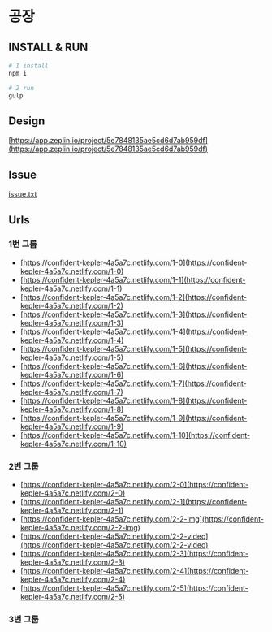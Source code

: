 # 공장

## INSTALL & RUN
```bash
# 1 install
npm i

# 2 run
gulp
```

## Design
[https://app.zeplin.io/project/5e7848135ae5cd6d7ab959df](https://app.zeplin.io/project/5e7848135ae5cd6d7ab959df)

## Issue
[issue.txt](https://github.com/jimlee91/gongjang/blob/master/issue.txt)

## Urls

### 1번 그룹
- [https://confident-kepler-4a5a7c.netlify.com/1-0](https://confident-kepler-4a5a7c.netlify.com/1-0)
- [https://confident-kepler-4a5a7c.netlify.com/1-1](https://confident-kepler-4a5a7c.netlify.com/1-1)
- [https://confident-kepler-4a5a7c.netlify.com/1-2](https://confident-kepler-4a5a7c.netlify.com/1-2)
- [https://confident-kepler-4a5a7c.netlify.com/1-3](https://confident-kepler-4a5a7c.netlify.com/1-3)
- [https://confident-kepler-4a5a7c.netlify.com/1-4](https://confident-kepler-4a5a7c.netlify.com/1-4)
- [https://confident-kepler-4a5a7c.netlify.com/1-5](https://confident-kepler-4a5a7c.netlify.com/1-5)
- [https://confident-kepler-4a5a7c.netlify.com/1-6](https://confident-kepler-4a5a7c.netlify.com/1-6)
- [https://confident-kepler-4a5a7c.netlify.com/1-7](https://confident-kepler-4a5a7c.netlify.com/1-7)
- [https://confident-kepler-4a5a7c.netlify.com/1-8](https://confident-kepler-4a5a7c.netlify.com/1-8)
- [https://confident-kepler-4a5a7c.netlify.com/1-9](https://confident-kepler-4a5a7c.netlify.com/1-9)
- [https://confident-kepler-4a5a7c.netlify.com/1-10](https://confident-kepler-4a5a7c.netlify.com/1-10)

### 2번 그룹
- [https://confident-kepler-4a5a7c.netlify.com/2-0](https://confident-kepler-4a5a7c.netlify.com/2-0)
- [https://confident-kepler-4a5a7c.netlify.com/2-1](https://confident-kepler-4a5a7c.netlify.com/2-1)
- [https://confident-kepler-4a5a7c.netlify.com/2-2-img](https://confident-kepler-4a5a7c.netlify.com/2-2-img)
- [https://confident-kepler-4a5a7c.netlify.com/2-2-video](https://confident-kepler-4a5a7c.netlify.com/2-2-video)
- [https://confident-kepler-4a5a7c.netlify.com/2-3](https://confident-kepler-4a5a7c.netlify.com/2-3)
- [https://confident-kepler-4a5a7c.netlify.com/2-4](https://confident-kepler-4a5a7c.netlify.com/2-4)
- [https://confident-kepler-4a5a7c.netlify.com/2-5](https://confident-kepler-4a5a7c.netlify.com/2-5)

### 3번 그룹